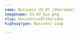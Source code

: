 ```yaml
---
name: Business US-87 (Sheridan)
imagename: US-87_Bus.png
slug: businessus87sheridan
highwaytype: Business Loop

---
```

